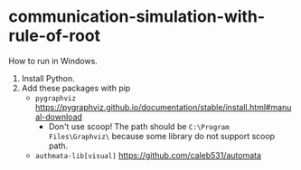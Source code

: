 # communication-simulation-with-rule-of-root

How to run in Windows.

1. Install Python.
2. Add these packages with pip
   * `pygraphviz` https://pygraphviz.github.io/documentation/stable/install.html#manual-download
     * Don't use scoop! The path should be `C:\Program Files\Graphviz\` because some library do not support scoop path. 
   * `authmata-lib[visual]` https://github.com/caleb531/automata